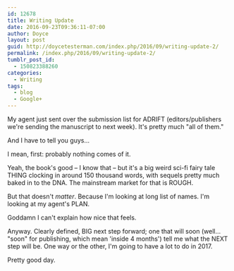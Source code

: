 ```yaml
---
id: 12678
title: Writing Update
date: 2016-09-23T09:36:11-07:00
author: Doyce
layout: post
guid: http://doycetesterman.com/index.php/2016/09/writing-update-2/
permalink: /index.php/2016/09/writing-update-2/
tumblr_post_id:
  - 150823388260
categories:
  - Writing
tags:
  - blog
  - Google+
---
```

My agent just sent over the submission list for ADRIFT (editors/publishers we're sending the manuscript to next week). It's pretty much "all of them."

And I have to tell you guys&#8230;

I mean, first: probably nothing comes of it.

Yeah, the book's good &#8211; I know that &#8211; but it's a big weird sci-fi fairy tale THING clocking in around 150 thousand words, with sequels pretty much baked in to the DNA. The mainstream market for that is ROUGH.

But that doesn't _matter_. Because I'm looking at long list of names. I'm looking at my agent's PLAN.

Goddamn I can't explain how nice that feels.

Anyway. Clearly defined, BIG next step forward; one that will soon (well&#8230; "soon" for publishing, which mean 'inside 4 months') tell me what the NEXT step will be. One way or the other, I'm going to have a lot to do in 2017.

Pretty good day.

